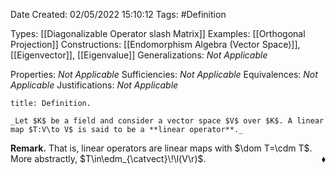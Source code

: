 <div class="topSpace"></div>

Date Created: 02/05/2022 15:10:12
Tags: #Definition

Types: [[Diagonalizable Operator slash Matrix]]
Examples: [[Orthogonal Projection]]
Constructions: [[Endomorphism Algebra (Vector Space)]], [[Eigenvector]], [[Eigenvalue]]
Generalizations: _Not Applicable_

Properties: _Not Applicable_
Sufficiencies: _Not Applicable_
Equivalences: _Not Applicable_
Justifications: _Not Applicable_

``` ad-Definition
title: Definition.

_Let $K$ be a field and consider a vector space $V$ over $K$. A linear map $T:V\to V$ is said to be a **linear operator**._

```

**Remark.** That is, linear operators are linear maps with $\dom T=\cdm T$. More abstractly, $T\in\edm_{\catvect}\!\l(V\r)$.<span style="float:right;">$\blacklozenge$</span>
